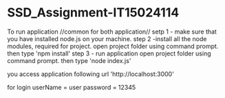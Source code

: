 # SSD_Assignment-IT15024114

To run application
 //common for both application// 
setp 1 - make sure that you have installed node.js on your machine.
step 2 -install all the node modules, required for project.
open project folder using command prompt.
then type 'npm install'
step 3 - run application
open project folder using command prompt.
then type 'node index.js'

you access application following url 'http://localhost:3000'

for login userName = user password = 12345
